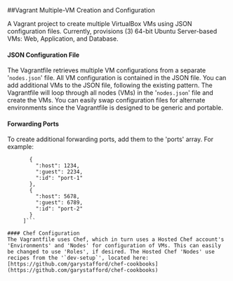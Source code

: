 ##Vagrant Multiple-VM Creation and Configuration

A Vagrant project to create multiple VirtualBox VMs using JSON configuration files. Currently, provisions (3) 64-bit Ubuntu Server-based VMs: Web, Application, and Database.

#### JSON Configuration File
The Vagrantfile retrieves multiple VM configurations from a separate '`nodes.json`' file. All VM configuration is contained in the JSON file. You can add additional VMs to the JSON file, following the existing pattern. The Vagrantfile will loop through all nodes (VMs) in the '`nodes.json`' file and create the VMs. You can easily swap configuration files for alternate environments since the Vagrantfile is designed to be generic and portable.

#### Forwarding Ports
To create additional forwarding ports, add them to the 'ports' array. For example:

 ```"ports": [
        {
          ":host": 1234,
          ":guest": 2234,
          ":id": "port-1"
        },
        {
          ":host": 5678,
          ":guest": 6789,
          ":id": "port-2"
        }
      ]```

#### Chef Configuration
The Vagrantfile uses Chef, which in turn uses a Hosted Chef account's 'Environments' and 'Nodes' for configuration of VMs. This can easily be changed to use 'Roles', if desired. The Hosted Chef 'Nodes' use recipes from the '`dev-setup`', located here: [https://github.com/garystafford/chef-cookbooks](https://github.com/garystafford/chef-cookbooks)    
